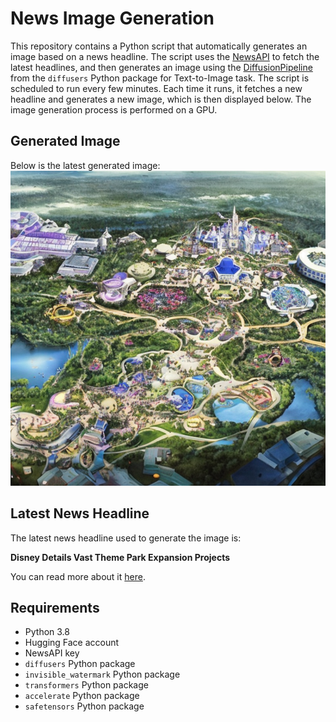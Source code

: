 # News Image Generation
This repository contains a Python script that automatically generates an image based on a news headline. The script uses the [NewsAPI](https://newsapi.org/) to fetch the latest headlines, and then generates an image using the [DiffusionPipeline](https://github.com/huggingface/diffusers) from the `diffusers` Python package for Text-to-Image task.
The script is scheduled to run every few minutes. Each time it runs, it fetches a new headline and generates a new image, which is then displayed below. The image generation process is performed on a GPU.

## Generated Image
Below is the latest generated image:
![Generated Image](image.png)

## Latest News Headline
The latest news headline used to generate the image is:

**Disney Details Vast Theme Park Expansion Projects**

You can read more about it [here](https://news.google.com/rss/articles/CBMie0FVX3lxTE5nUzdRN0dlWlE0Zm00XzAzLUxOV3RTOVRxdjdWanRjd2dsa3ZFT1pVQ09yemFQRjlDZFlzN09xc1NjQTRyNzhQWk1sQnVmWFlsQno3THJORnV6Ynk2QzZKTVg0ZC1oUnVPU0tyTGxrUjgta2lrWWFtcWVvUQ?oc=5).

## Requirements
- Python 3.8
- Hugging Face account
- NewsAPI key
- `diffusers` Python package
- `invisible_watermark` Python package
- `transformers` Python package
- `accelerate` Python package
- `safetensors` Python package
